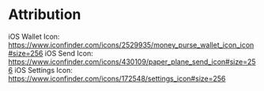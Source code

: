 # Attribution

iOS Wallet Icon: https://www.iconfinder.com/icons/2529935/money_purse_wallet_icon_icon#size=256
iOS Send Icon: https://www.iconfinder.com/icons/430109/paper_plane_send_icon#size=256
iOS Settings Icon: https://www.iconfinder.com/icons/172548/settings_icon#size=256

